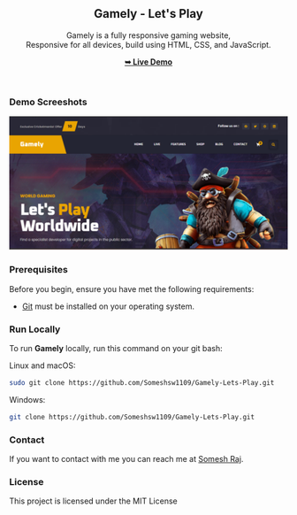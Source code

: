 <div align="center">

  <br />
  <br />

  <h2 align="center">Gamely - Let's Play</h2>

  Gamely is a fully responsive gaming website, <br />Responsive for all devices, build using HTML, CSS, and JavaScript.

  <a href="https://gamely-lets-play.vercel.app/"><strong>➥ Live Demo</strong></a>

</div>

<br />

### Demo Screeshots

![Gamics Desktop Demo](./readme-images/desktop.png "Desktop Demo")

### Prerequisites

Before you begin, ensure you have met the following requirements:

* [Git](https://git-scm.com/downloads "Download Git") must be installed on your operating system.

### Run Locally

To run **Gamely** locally, run this command on your git bash:

Linux and macOS:

```bash
sudo git clone https://github.com/Someshsw1109/Gamely-Lets-Play.git
```

Windows:

```bash
git clone https://github.com/Someshsw1109/Gamely-Lets-Play.git
```

### Contact

If you want to contact with me you can reach me at [Somesh Raj](https://twitter.com/SomeshRaj19).

### License

This project is licensed under the
MIT License

